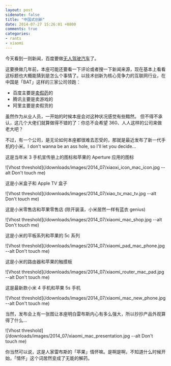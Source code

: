 ```yaml
---
layout: post
sidenote: false
title: "中国式创新"
date: 2014-07-27 15:26:01 +0800
comments: true
categories:
- rants
- xiaomi
---
```


今天看到一则新闻，百度要做[无人驾驶汽车](http://www.36kr.com/p/214107.html)了。

这要换做几年前，本座可能还要看一下评论或者搜一下新闻来源，现在基本上看看这标题也大概能猜到是怎么个事情了。以技术创新为核心竞争力的互联网行业，在中国是「BAT」这样的三家公司领跑：

* 百度主要是[卖假药](http://food.hebei.com.cn/system/2013/03/13/012627507.shtml)的
* 腾讯主要是卖游戏的
* 阿里主要是卖假货的

虽然作为从业人员，一开始的时候本座会对这种状况感觉有些黯然。 但不得不承认，这几个大佬们就算做得不错的了：你总不会希望 360、人人这样的公司来做老大吧？

不过，有一个公司，是无论如何本座都很难去忍受的，那就是最近发布了新一代手机的小米。I don't wanna be an ass hole, so I'll let you decide...

这是当年米 3 手机宣传册上的图标和苹果的 Aperture 应用的图标

![Vhost threshold](/downloads/images/2014_07/xiaoxi_icon_mac_icon.jpg --alt Don't touch me)

这是小米盒子和 Apple TV 盒子

![Vhost threshold](/downloads/images/2014_07/xiao_tv_mac_tv.jpg --alt Don't touch me)

这是小米零售店和苹果零售店 (除开装潢，小米居然一样有蓝衣 genius)

![Vhost threshold](/downloads/images/2014_07/xiaomi_mac_shop.jpg --alt Don't touch me)

这是小米的平板系列和苹果的 5c 系列

![Vhost threshold](/downloads/images/2014_07/xiaomi_pad_mac_phone.jpg --alt Don't touch me)

这是小米的路由器和苹果的触摸板

![Vhost threshold](/downloads/images/2014_07/xiaomi_router_mac_pad.jpg --alt Don't touch me)

这是最新款小米 4 手机和苹果 5s 手机

![Vhost threshold](/downloads/images/2014_07/xiaomi_mac_new_phone.jpg --alt Don't touch me)

当然，发布会上有一张图让本座明白雷布斯内心有多么强大，所以抄抄产品外观算得了什么...

![Vhost threshold](/downloads/images/2014_07/xiaomi_mac_presentation.jpg --alt Don't touch me)

你当然可以说，这是人家雷布斯的「苹果」情怀嘛。是啊是啊，不知道什么时候开始，「情怀」这个词居然变成了无能的解药。
